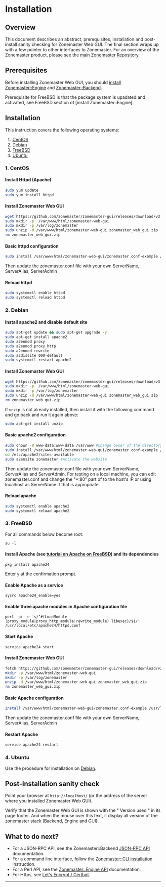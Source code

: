 # Installation

## Overview

This document describes an abstract, prerequisites, installation and
post-install sanity checking for Zonemaster Web GUI. The final section wraps up
with a few pointer to other interfaces to Zonemaster. For an overview of the
Zonemaster product, please see the [main Zonemaster Repository].


## Prerequisites

Before installing Zonemaster Web GUI, you should [install Zonemaster::Engine][
Zonemaster::Engine installation] and [Zonemaster::Backend][Zonemaster::Backend
installation].

Prerequisite for FreeBSD is that the package system is upadated and activated,
see FreeBSD section of [install Zonemaster::Engine].


## Installation

This instruction covers the following operating systems:

 1. [CentOS](#1-centos)
 2. [Debian](#2-debian)
 3. [FreeBSD](#3-freebsd)
 4. [Ubuntu](#4-ubuntu)


### 1. CentOS

#### Install Httpd (Apache)

```sh
sudo yum update
sudo yum install httpd
```

#### Install Zonemaster Web GUI

```sh
wget https://github.com/zonemaster/zonemaster-gui/releases/download/v3.1.0/zonemaster_web_gui.zip -O zonemaster_web_gui.zip
sudo mkdir -p  /var/www/html/zonemaster-web-gui
sudo mkdir -p /var/log/zonemaster
sudo unzip -d /var/www/html/zonemaster-web-gui zonemaster_web_gui.zip
rm zonemaster_web_gui.zip
```

#### Basic httpd configuration

```sh
sudo install /var/www/html/zonemaster-web-gui/zonemaster.conf-example /etc/httpd/conf.d/zonemaster.conf
```
Then update the zonemaster.conf file with your own ServerName, ServerAlias, ServerAdmin

#### Reload httpd

```sh
sudo systemctl enable httpd
sudo systemctl reload httpd
```

### 2. Debian

#### Install apache2 and disable default site

```sh
sudo apt-get update && sudo apt-get upgrade -y 
sudo apt-get install apache2
sudo a2enmod proxy
sudo a2enmod proxy_http
sudo a2enmod rewrite
sudo a2dissite 000-default
sudo systemctl restart apache2
```

#### Install Zonemaster Web GUI

```sh
wget https://github.com/zonemaster/zonemaster-gui/releases/download/v3.1.0/zonemaster_web_gui.zip -O zonemaster_web_gui.zip
sudo mkdir -p  /var/www/html/zonemaster-web-gui
sudo mkdir -p /var/log/zonemaster
sudo unzip -d /var/www/html/zonemaster-web-gui zonemaster_web_gui.zip
rm zonemaster_web_gui.zip
```

If `unzip` is not already installed, then install it with the following command 
and go back and run it again above:
```sh
sudo apt-get install unzip
```

#### Basic apache2 configuration

```sh
sudo chown -R www-data:www-data /var/www #Change owner of the directory 
sudo install /var/www/html/zonemaster-web-gui/zonemaster.conf-example /etc/apache2/sites-available/zonemaster.conf
cd /etc/apache2/sites-available
sudo a2ensite zonemaster #Activate the website
```
Then update the zonemaster.conf file with your own ServerName, ServerAlias and ServerAdmin.
For testing on a local machine, you can edit zonemaster.conf and change the "*:80" part of 
to the host's IP or using localhost as ServerName if that is appropriate.


#### Reload apache

```sh
sudo systemctl enable apache2
sudo systemctl reload apache2
```

### 3. FreeBSD

For all commands below become root:

``su -l``

#### Install Apache (see [tutorial on Apache on FreeBSD]) and its dependencies

``pkg install apache24``

Enter ``y`` at the confirmation prompt.

#### Enable Apache as a service

``sysrc apache24_enable=yes``
 
#### Enable three apache modules in Apache configuration file

``perl -pi -e 's/^#(LoadModule (proxy_module|proxy_http_module|rewrite_module) libexec)/$1/' /usr/local/etc/apache24/httpd.conf``

#### Start Apache
 
``service apache24 start``

#### Install Zonemaster Web GUI

```sh
fetch https://github.com/zonemaster/zonemaster-gui/releases/download/v3.1.0/zonemaster_web_gui.zip
mkdir -p /var/www/html/zonemaster-web-gui
mkdir -p /var/log/zonemaster
unzip -d /var/www/html/zonemaster-web-gui zonemaster_web_gui.zip 
rm zonemaster_web_gui.zip 
```

#### Basic Apache configuration

```sh
install /var/www/html/zonemaster-web-gui/zonemaster.conf-example /usr/local/etc/apache24/Includes/zonemaster.conf
```
Then update the zonemaster.conf file with your own ServerName, ServerAlias, ServerAdmin


#### Restart Apache
```sh
service apache24 restart
```

### 4. Ubuntu

Use the procedure for installation on [Debian](#2-debian).


## Post-installation sanity check

Point your browser at `http://localhost/` (or the address of the server where
you installed Zonemaster Web GUI).

Verify that the Zonemaster Web GUI is shown with the " Version used " in its page footer.
And when the mouse over this text, it display all version of the zonemaster stack (Backend, Engine and GUI).



## What to do next?

 * For a JSON-RPC API, see the Zonemaster::Backend [JSON-RPC API] documentation.
 * For a command line interface, follow the [Zonemaster::CLI installation] instruction.
 * For a Perl API, see the [Zonemaster::Engine API] documentation.
 * For Https, see [Let's Encrypt / Certbot].

-------

[tutorial on Apache on FreeBSD]: https://www.digitalocean.com/community/tutorials/how-to-install-an-apache-mysql-and-php-famp-stack-on-freebsd-10-1
[Declaration of prerequisites]: https://github.com/zonemaster/zonemaster/blob/master/README.md#prerequisites
[JSON-RPC API]: https://github.com/zonemaster/zonemaster-backend/blob/master/docs/API.md
[Let's Encrypt / Certbot]: https://certbot.eff.org/all-instructions/
[Main Zonemaster repository]: https://github.com/zonemaster/zonemaster/blob/master/README.md
[Zonemaster::Backend installation]: https://github.com/zonemaster/zonemaster-backend/blob/master/docs/Installation.md
[Zonemaster::Backend]: https://github.com/zonemaster/zonemaster-backend/blob/master/README.md
[Zonemaster::CLI installation]: https://github.com/zonemaster/zonemaster-cli/blob/master/docs/Installation.md
[Zonemaster::Engine API]: http://search.cpan.org/%7Eznmstr/Zonemaster-Engine/lib/Zonemaster/Engine/Overview.pod
[Zonemaster::Engine installation]: https://github.com/zonemaster/zonemaster-engine/blob/master/docs/Installation.md
[Zonemaster::Engine]: https://github.com/zonemaster/zonemaster-engine/blob/master/README.md
[Zonemaster::LDNS]: https://github.com/zonemaster/zonemaster-ldns/blob/master/README.md

